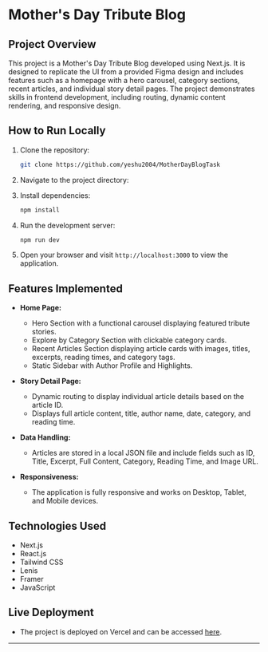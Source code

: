 # Mother's Day Tribute Blog

## Project Overview

This project is a Mother's Day Tribute Blog developed using Next.js. It is designed to replicate the UI from a provided Figma design and includes features such as a homepage with a hero carousel, category sections, recent articles, and individual story detail pages. The project demonstrates skills in frontend development, including routing, dynamic content rendering, and responsive design.

## How to Run Locally

1. Clone the repository:

   ```bash
   git clone https://github.com/yeshu2004/MotherDayBlogTask
   ```

2. Navigate to the project directory:

3. Install dependencies:

   ```bash
   npm install
   ```

4. Run the development server:

   ```bash
   npm run dev
   ```

5. Open your browser and visit `http://localhost:3000` to view the application.

## Features Implemented

- **Home Page:**
  - Hero Section with a functional carousel displaying featured tribute stories.
  - Explore by Category Section with clickable category cards.
  - Recent Articles Section displaying article cards with images, titles, excerpts, reading times, and category tags.
  - Static Sidebar with Author Profile and Highlights.

- **Story Detail Page:**
  - Dynamic routing to display individual article details based on the article ID.
  - Displays full article content, title, author name, date, category, and reading time.

- **Data Handling:**
  - Articles are stored in a local JSON file and include fields such as ID, Title, Excerpt, Full Content, Category, Reading Time, and Image URL.

- **Responsiveness:**
  - The application is fully responsive and works on Desktop, Tablet, and Mobile devices.

## Technologies Used

- Next.js
- React.js
- Tailwind CSS
- Lenis
- Framer
- JavaScript

## Live Deployment

- The project is deployed on Vercel and can be accessed [here](https://mother-day-blog-task.vercel.app/).

---